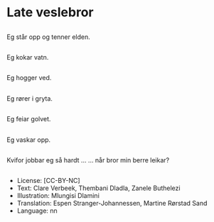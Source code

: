# Late veslebror

##
Eg står opp og tenner elden.

##
Eg kokar vatn.

##
Eg hogger ved.

##
Eg rører i gryta.

##
Eg feiar golvet.

##
Eg vaskar opp.

##
Kvifor jobbar eg så hardt … … når bror min berre leikar?

##
* License: [CC-BY-NC]
* Text: Clare Verbeek, Thembani Dladla, Zanele Buthelezi
* Illustration: Mlungisi Dlamini
* Translation: Espen Stranger-Johannessen, Martine Rørstad Sand
* Language: nn
